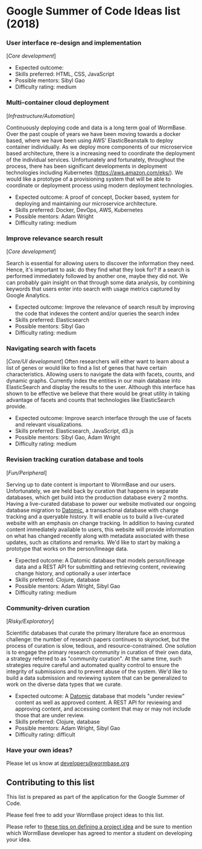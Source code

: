 # Google Summer of Code Ideas list (2018)

### User interface re-design and implementation
[_Core development_]
* Expected outcome:
* Skills preferred: HTML, CSS, JavaScript
* Possible mentors: Sibyl Gao
* Difficulty rating: medium

### Multi-container cloud deployment
[_Infrastructure/Automation_]

Continuously deploying code and data is a long term goal of WormBase. Over the past couple of years we have been moving towards a docker based, where we have been using AWS' ElasticBeanstalk to deploy container individually. As we deploy more components of our microservice based architecture, there is a increasing need to coordinate the deployment of the individual services. Unfortunately and fortunately, throughout the process, there has been significant developments in deployment technologies including Kubernetes (https://aws.amazon.com/eks/). We would like a prototype of a provisioning system that will be able to coordinate or deployment process using modern deployment technologies.
* Expected outcome: A proof of concept, Docker based, system for deploying and maintaining our microservice architecture.  
* Skills preferred: Docker, DevOps, AWS, Kubernetes
* Possible mentors: Adam Wright
* Difficulty rating: medium

### Improve relevance search result
[_Core development_]

Search is essential for allowing users to discover the information they need. Hence, it's important to ask: do they find what they look for? If a search is performed immediately followed by another one, maybe they did not. We can probably gain insight on that through some data analysis, by combining keywords that users enter into search with usage metrics captured by Google Analytics.
* Expected outcome: Improve the relevance of search result by improving the code that indexes the content and/or queries the search index
* Skills preferred: Elasticsearch
* Possible mentors: Sibyl Gao
* Difficulty rating: medium

### Navigating search with facets
[_Core/UI development_]
Often researchers will either want to learn about a list of genes or would like to find a list of genes that have certain characteristics. Allowing users to navigate the data with facets, counts, and dynamic graphs. Currently index the entities in our main database into ElasticSearch and display the results to the user. Although this interface has shown to be effective we believe that there would be great utility in taking advantage of facets and counts that technologies like ElasticSearch provide.
* Expected outcome: Improve search interface through the use of facets and relevant visualizations.
* Skills preferred: Elasticsearch, JavaScript, d3.js
* Possible mentors: Sibyl Gao, Adam Wright
* Difficulty rating: medium

### Revision tracking curation database and tools
[_Fun/Peripheral_]

Serving up to date content is important to WormBase and our users. Unfortunately, we are held back by curation that happens in separate databases, which get build into the production database every 2 months. Having a live-curated database to power our website motivated our ongoing database migration to [Datomic](https://docs.datomic.com/on-prem/getting-started/brief-overview.html), a transactional database with change tracking and a queryable history. It will enable us to build a live-curated website with an emphasis on change tracking. In addition to having curated content immediately available to users, this website will provide information on what has changed recently along with metadata associated with these updates, such as citations and remarks. We'd like to start by making a prototype that works on the person/lineage data.
* Expected outcome: A Datomic database that models person/lineage data and a REST API for submitting and retrieving content, reviewing change history, and optionally a user interface
* Skills preferred: Clojure, database
* Possible mentors: Adam Wright, Sibyl Gao
* Difficulty rating: medium

### Community-driven curation
[_Risky/Exploratory_]

Scientific databases that curate the primary literature face an enormous challenge: the number of research papers continues to skyrocket, but the process of curation is slow, tedious, and resource-constrained. One solution is to engage the primary research community in curation of their own data, a strategy referred to as "community curation". At the same time, such strategies require careful and automated quality control to ensure the integrity of submissions and to prevent abuse of the system. We'd like to build a data submission and reviewing system that can be generalized to work on the diverse data types that we curate.
* Expected outcome: A [Datomic](https://docs.datomic.com/on-prem/getting-started/brief-overview.html) database that models "under review" content as well as approved content. A REST API for reviewing and approving content, and accessing content that may or may not include those that are under review.
* Skills preferred: Clojure, database
* Possible mentors: Adam Wright, Sibyl Gao
* Difficulty rating: difficult

### Have your own ideas?
Please let us know at developers@wormbase.org


## Contributing to this list

This list is prepared as part of the application for the Google Summer of Code.

Please feel free to add your WormBase project ideas to this list.

Please refer to [these tips on defining a project idea](https://google.github.io/gsocguides/mentor/defining-a-project-ideas-list) and be sure to mention which WormBase developer has agreed to mentor a student on developing your idea.
